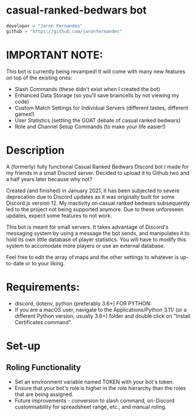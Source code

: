 # **casual-ranked-bedwars bot**

```python
developer = "Jaron Fernandes"
github = "https://github.com/jaronfernandes"
```

# **IMPORTANT NOTE:**

This bot is currently being revamped! It will come with many new features on top of the existing ones:

- Slash Commands (these didn't exist when I created the bot)
- Enhanced Data Storage (so you'll save braincells by not viewing my code)
- Custom Match Settings for Individual Servers (different tastes, different games!)
- User Statistics (settling the GOAT debate of casual ranked bedwars)
- Role and Channel Setup Commands (to make your life easier!)

# Description

A (formerly) fully functional Casual Ranked Bedwars Discord bot I made for my friends in a small Discord server. Decided to upload it to Github two and a half years later because why not?

Created (and finished) in January 2021, it has been subjected to severe deprecation due to Discord updates as it was originally built for some Discord.js version 12. My inactivity on casual ranked bedwars subsequently led to the project not being supported anymore. Due to these unforeseen updates, expect some features to not work.

This bot is meant for small servers. It takes advantage of Discord's messaging system by using a message the bot sends, and manipulates it to hold its own little database of player statistics. You will have to modify this system to accomodate more players or use an external database.

Feel free to edit the array of maps and the other settings to whatever is up-to-date or to your liking.

# Requirements:

- discord, dotenv, python (preferably 3.6+)
  FOR PYTHON:
- If you are a macOS user, navigate to the Applications/Python 3.11/ (or a different Python version, usually 3.6+) folder and double click on "Install Certificates.command".

# Set-up

## Roling Functionality

- Set an environment variable named TOKEN with your bot's token.
- Ensure that your bot's role is higher in the role hierarchy than the roles that are being assigned.
- Future improvements - conversion to slash command, on-Discord customisability for spreadsheet range, etc., and manual roling.
